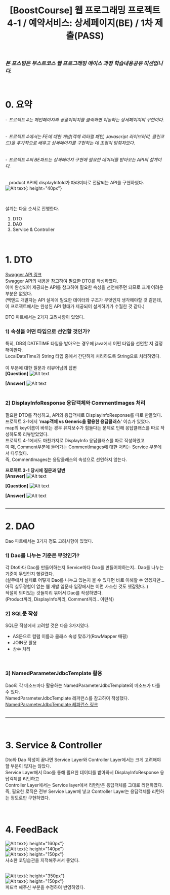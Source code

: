 ﻿---
layout: post
title: '[BoostCourse] 웹 프로그래밍 프로젝트 4-1 / 예약서비스: 상세페이지(BE) / 1차 제출(PASS)'
tags: [BoostCourse]
image: '/images/posts/boostcourse.JPG'
---

### *본 포스팅은 부스트코스 웹 프로그래밍 에이스 과정 학습내용공유 미션입니다.*  

<br/>

# 0. 요약
###### - 프로젝트 4는 메인페이지의 상품이미지를 클릭하면 이동하는 상세페이지의 구현이다.  
###### - 프로젝트 4에서는 FE에 대한 개념(객체 리터럴 패턴, Javascript 라이브러리, 클린코드)을 추가적으로 배우고 상세페이지를 구현하는 데 초점이 맞춰져있다.  
###### - 프로젝트 4의 BE파트는 상세페이지 구현에 필요한 데이터를 받아오는 API의 설계이다.  
&nbsp;&nbsp; product API의 displayInfoId가 파라미터로 전달되는 API를 구현하였다.
&nbsp;&nbsp; ![Alt text](/images/posts/post_2/post_2_api.JPG){: height="40px"}<br/>

<br/>

설계는 다음 순서로 진행한다.  
1. DTO  
2. DAO  
3. Service & Controller  
 
  
<br/>

# 1. DTO

[Swagger API 링크](http://49.236.147.192:9090/swagger-ui.html)  
Swagger API의 내용을 참고하여 필요한 DTO를 작성하였다.  
이미 완성되어 제공되는 API를 참고하여 필요한 속성을 선언해주면 되므로 크게 어려운 부분은 없었다.  
(백엔드 개발자는 API 설계에 필요한 데이터와 구조가 무엇인지 생각해야할 것 같은데, 이 프로젝트에서는 완성된 API 형태가 제공되어 설계하기가 수월한 것 같다.)  <br/>

DTO 파트에서는 2가지 고려사항이 있었다.  
### 1) 속성을 어떤 타입으로 선언할 것인가?
특히, DB의 DATETIME 타입을 받아오는 경우에 java에서 어떤 타입을 선언할 지 결정해야한다.  
LocalDateTime과 String 타입 중에서 간단하게 처리하도록 String으로 처리하였다.  
<br/>
이 부분에 대한 질문과 리뷰어님의 답변  
**[Question]**
![Alt text](/images/posts/post_2/post_2_question_1.JPG)<br/>

**[Answer]**
![Alt text](/images/posts/post_2/post_2_question_1_answer.JPG)<br/><br/>


### 2) DisplayInfoResponse 응답객체와 CommentImages 처리
필요한 DTO를 작성하고, API의 응답객체로 DisplayInfoResponse를 따로 만들었다.  
프로젝트 3-1에서 '**map객체 vs Generic을 활용한 응답클래스**' 이슈가 있었다.  
map의 key이름이 바뀌는 경우 유지보수가 힘들다는 문제로 인해 응답클래스를 따로 작성하도록 리뷰받았었다.  
프로젝트 4-1에서도 마찬가지로 DisplayInfo 응답클래스를 따로 작성하였고  
이 때, Comment부분에 들어가는 CommentImages에 대한 처리는 Service 부분에서 다루었다.  
즉, CommentImages는 응답클래스의 속성으로 선언하지 않는다.  <br/>

**프로젝트 3-1 당시에 질문과 답변**  
**[Answer]**
![Alt text](/images/posts/post_2/post_2_question_2_answer.JPG)<br/>

**[Question]**
![Alt text](/images/posts/post_2/post_2_question_3.JPG)<br/>

**[Answer]**
![Alt text](/images/posts/post_2/post_2_question_3_answer.JPG)<br/><br/>




*****


# 2. DAO
Dao 파트에서는 3가지 정도 고려사항이 있었다.  
### 1) Dao를 나누는 기준은 무엇인가?
각 Dto마다 Dao를 만들어하는지 Service마다 Dao를 만들어야하는지.. Dao를 나누는 기준이 무엇인지 헷갈렸다.  
(실무에서 실제로 어떻게 Dao를 나누고 있는지 볼 수 있다면 바로 이해할 수 있겠지만... 
아직 실무경험이 없는 웹 개발 입문자 입장에서는 이런 사소한 것도 헷갈렸다..)  
적절히 의미있는 것들끼리 묶어서 Dao를 작성하였다.  
(Product끼리, DisplayInfo끼리, Comment끼리.. 이런식)
<br/>

### 2) SQL문 작성
SQL문 작성에서 고려할 것은 다음 3가지였다.  
* AS문으로 컬럼 이름과 클래스 속성 맞추기(RowMapper 매핑)
* JOIN문 활용
* 상수 처리
<br/>

### 3) NamedParameterJdbcTemplate 활용
Dao의 각 메소드마다 활용하는 NamedParameterJdbcTemplate의 메소드가 다를 수 있다.  
NamedParameterJdbcTemplate 레퍼런스를 참고하여 작성했다.  
[NamedParameterJdbcTemplate 레퍼런스 링크](https://docs.spring.io/spring/docs/current/javadoc-api/org/springframework/jdbc/core/namedparam/NamedParameterJdbcTemplate.html)
<br/>
<br/>


*****
<br/>

# 3. Service & Controller
Dto와 Dao 작성이 끝나면 Service Layer와 Controller Layer에서는 크게 고려해야할 부분이 많지는 않았다.  
Service Layer에서 Dao를 통해 필요한 데이터를 받아와서 DisplayInfoResponse 응답객체를 리턴하고  
Controller Layer에서는 Service layer에서 리턴받은 응답객체를 그대로 리턴하였다.  
즉, 필요한 로직은 전부 Service Layer에 넣고 Controller Layer는 응답객체를 리턴하는 정도로만 구현하였다.  
<br/>
<br/>

# 4. FeedBack
![Alt text](/images/posts/post_2/post_2_feedback_1.JPG){: height="160px"}<br/>
![Alt text](/images/posts/post_2/post_2_feedback_4.JPG){: height="140px"}<br/>
![Alt text](/images/posts/post_2/post_2_feedback_5.JPG){: height="150px"}<br/>
사소한 코딩습관을 지적해주셔서 좋았다.<br/><br/>

![Alt text](/images/posts/post_2/post_2_feedback_2.JPG){: height="350px"}<br/>
![Alt text](/images/posts/post_2/post_2_feedback_3.JPG){: height="150px"}<br/>
피드백 해주신 부분을 수정하여 반영하였다.<br/><br/>
<br/>
<br/>